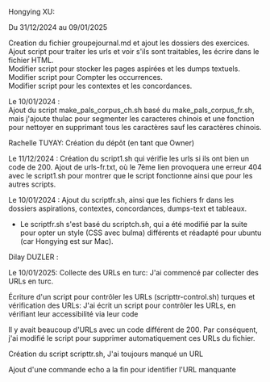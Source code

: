 Hongying XU:   

Du 31/12/2024 au 09/01/2025   

Creation du fichier groupejournal.md et ajout les dossiers des exercices.    
Ajout script pour traiter les urls et voir s'ils sont traitables, les écrire dans le fichier HTML.    
Modifier script pour stocker les pages aspirées et les dumps textuels.    
Modifier script pour Compter les occurrences.    
Modifier script pour les contextes et les concordances.  

Le 10/01/2024 :  
Ajout du script make_pals_corpus_ch.sh basé du make_pals_corpus_fr.sh, mais j'ajoute thulac pour segmenter les caracteres chinois et une fonction pour nettoyer en supprimant tous les caractères sauf les caractères chinois.



Rachelle TUYAY:
Création du dépôt (en tant que Owner)

Le 11/12/2024 :
Création du script1.sh qui vérifie les urls si ils ont bien un code de 200.
Ajout de urls-fr.txt, où le 7ème lien provoquera une erreur 404 avec le script1.sh pour montrer que le script fonctionne ainsi que pour les autres scripts.

Le 10/01/2024 :
Ajout du scriptfr.sh, ainsi que les fichiers fr dans les dossiers aspirations, contextes, concordances, dumps-text et tableaux.
- Le scriptfr.sh s'est basé du scriptch.sh, qui a été modifié par la suite pour opter un style (CSS avec bulma) différents et réadapté pour ubuntu (car Hongying est sur Mac).

Dilay DUZLER :

Le 10/01/2025: 
Collecte des URLs en turc: J'ai commencé par collecter des URLs en turc.

Écriture d'un script pour contrôler les URLs (scripttr-control.sh) turques et vérification des URLs: J'ai écrit un script pour contrôler les URLs, en vérifiant leur accessibilité via leur code

Il y avait beaucoup d'URLs avec un code différent de 200. Par conséquent, j'ai modifié le script pour supprimer automatiquement ces URLs du fichier.

Création du script scripttr.sh, J'ai toujours manqué un URL

Ajout d'une commande echo a la fin pour identifier l'URL manquante
